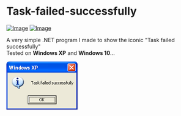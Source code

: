 # Task-failed-successfully

[![Image](https://img.shields.io/badge/Download-V1.0-success?style=for-the-badge)](https://github.com/Basicprogrammer10/Task-failed-successfully/releases/download/1.0.0/WinXP2.exe) [![Image](https://img.shields.io/badge/.NET-V3.5+-informational?style=for-the-badge)](https://dotnet.microsoft.com/)

A very simple .NET program I made to show the iconic "Task failed successfully"<br>
Tested on **Windows XP** and **Windows 10**...<br>

![Image](https://raw.githubusercontent.com/Basicprogrammer10/Task-failed-successfully/main/img/Image.png)
